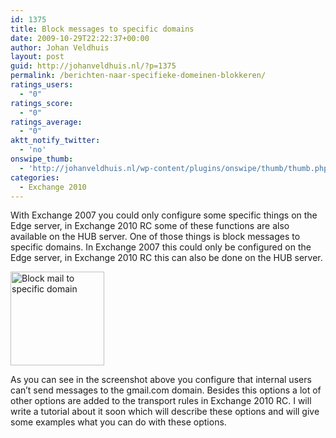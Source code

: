 ```yaml
---
id: 1375
title: Block messages to specific domains
date: 2009-10-29T22:22:37+00:00
author: Johan Veldhuis
layout: post
guid: http://johanveldhuis.nl/?p=1375
permalink: /berichten-naar-specifieke-domeinen-blokkeren/
ratings_users:
  - "0"
ratings_score:
  - "0"
ratings_average:
  - "0"
aktt_notify_twitter:
  - 'no'
onswipe_thumb:
  - 'http://johanveldhuis.nl/wp-content/plugins/onswipe/thumb/thumb.php?src=http://johanveldhuis.nl/wp-content/uploads/2009/10/Capture.JPG&amp;w=600&amp;h=800&amp;zc=1&amp;q=75&amp;f=0'
categories:
  - Exchange 2010
---
```

With Exchange 2007 you could only configure some specific things on the Edge server, in Exchange 2010 RC some of these functions are also available on the HUB server. One of those things is block messages to specific domains. In Exchange 2007 this could only be configured on the Edge server, in Exchange 2010 RC this can also be done on the HUB server.

[<img title="Block mail to specific domain" src="https://i0.wp.com/johanveldhuis.nl/wp-content/uploads/2009/10/Capture-150x150.jpg?resize=150%2C150" alt="Block mail to specific domain" width="150" height="150" data-recalc-dims="1" />](https://i0.wp.com/johanveldhuis.nl/wp-content/uploads/2009/10/Capture.jpg)

As you can see in the screenshot above you configure that internal users can&#8217;t send messages to the gmail.com domain. Besides this options a lot of other options are added to the transport rules in Exchange 2010 RC. I will write a tutorial about it soon which will describe these options and will give some examples what you can do with these options.